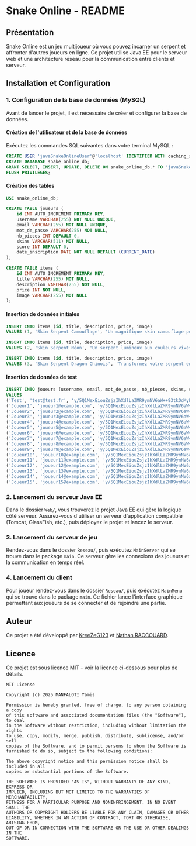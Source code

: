 # Snake Online - README

## Présentation
Snake Online est un jeu multijoueur où vous pouvez incarner un serpent et affronter d'autres joueurs en ligne. Ce projet utilise Java EE pour le serveur web et une architecture réseau pour la communication entre clients et serveur.

## Installation et Configuration

### 1. Configuration de la base de données (MySQL)
Avant de lancer le projet, il est nécessaire de créer et configurer la base de données.

#### Création de l'utilisateur et de la base de données
Exécutez les commandes SQL suivantes dans votre terminal MySQL :

```sql
CREATE USER 'javaSnakeOnlineUser'@'localhost' IDENTIFIED WITH caching_sha2_password BY 'javaSnakeOnline';
CREATE DATABASE snake_online_db;
GRANT SELECT, INSERT, UPDATE, DELETE ON snake_online_db.* TO 'javaSnakeOnlineUser'@'localhost';
FLUSH PRIVILEGES;
```

#### Création des tables

```sql
USE snake_online_db;

CREATE TABLE joueurs (
    id INT AUTO_INCREMENT PRIMARY KEY,
    username VARCHAR(255) NOT NULL UNIQUE,
    email VARCHAR(255) NOT NULL UNIQUE,
    mot_de_passe VARCHAR(255) NOT NULL,
    nb_pieces INT DEFAULT 0,
    skins VARCHAR(511) NOT NULL,
    score INT DEFAULT 0,
    date_inscription DATE NOT NULL DEFAULT (CURRENT_DATE)
);

CREATE TABLE items (
    id INT AUTO_INCREMENT PRIMARY KEY,
    title VARCHAR(255) NOT NULL,
    description VARCHAR(255) NOT NULL,
    price INT NOT NULL,
    image VARCHAR(255) NOT NULL
);
```

#### Insertion de données initiales

```sql
INSERT INTO items (id, title, description, price, image)
VALUES (1, 'Skin Serpent Camouflage', 'Un magnifique skin camouflage pour votre serpent.', 100, '/images/items/skin_camouflage.png');

INSERT INTO items (id, title, description, price, image)
VALUES (2, 'Skin Serpent Néon', 'Un serpent lumineux aux couleurs vives avec un effet néon dynamique.', 150, '/images/items/skin_neon.png');

INSERT INTO items (id, title, description, price, image)
VALUES (3, 'Skin Serpent Dragon Chinois', 'Transformez votre serpent en un majestueux dragon chinois aux écailles dorées.', 200, '/images/items/skin_dragon_chinois.png');
```

#### Insertion de données de test

```sql
INSERT INTO joueurs (username, email, mot_de_passe, nb_pieces, skins, score, date_inscription)
VALUES
('Test', 'test@test.fr', 'y/5Q1MexEiouZsjzIhXdlLaZMR9ymNV6aW++93tkOdMyEI7AFaUGcA==', 250, '1,', 5000, CURDATE()),
('Joueur1', 'joueur1@example.com', 'y/5Q1MexEiouZsjzIhXdlLaZMR9ymNV6aW++93tkOdMyEI7AFaUGcA==', 100, '', 1500, CURDATE()),
('Joueur2', 'joueur2@example.com', 'y/5Q1MexEiouZsjzIhXdlLaZMR9ymNV6aW++93tkOdMyEI7AFaUGcA==', 200, '', 2500, CURDATE()),
('Joueur3', 'joueur3@example.com', 'y/5Q1MexEiouZsjzIhXdlLaZMR9ymNV6aW++93tkOdMyEI7AFaUGcA==', 50, '', 500, CURDATE()),
('Joueur4', 'joueur4@example.com', 'y/5Q1MexEiouZsjzIhXdlLaZMR9ymNV6aW++93tkOdMyEI7AFaUGcA==', 120, '', 1700, CURDATE()),
('Joueur5', 'joueur5@example.com', 'y/5Q1MexEiouZsjzIhXdlLaZMR9ymNV6aW++93tkOdMyEI7AFaUGcA==', 300, '', 3200, CURDATE()),
('Joueur6', 'joueur6@example.com', 'y/5Q1MexEiouZsjzIhXdlLaZMR9ymNV6aW++93tkOdMyEI7AFaUGcA==', 80, '', 1100, CURDATE()),
('Joueur7', 'joueur7@example.com', 'y/5Q1MexEiouZsjzIhXdlLaZMR9ymNV6aW++93tkOdMyEI7AFaUGcA==', 500, '', 4500, CURDATE()),
('Joueur8', 'joueur8@example.com', 'y/5Q1MexEiouZsjzIhXdlLaZMR9ymNV6aW++93tkOdMyEI7AFaUGcA==', 220, '', 2700, CURDATE()),
('Joueur9', 'joueur9@example.com', 'y/5Q1MexEiouZsjzIhXdlLaZMR9ymNV6aW++93tkOdMyEI7AFaUGcA==', 90, '', 1300, CURDATE()),
('Joueur10', 'joueur10@example.com', 'y/5Q1MexEiouZsjzIhXdlLaZMR9ymNV6aW++93tkOdMyEI7AFaUGcA==', 400, '', 3800, CURDATE()),
('Joueur11', 'joueur11@example.com', 'y/5Q1MexEiouZsjzIhXdlLaZMR9ymNV6aW++93tkOdMyEI7AFaUGcA==', 150, '', 2000, CURDATE()),
('Joueur12', 'joueur12@example.com', 'y/5Q1MexEiouZsjzIhXdlLaZMR9ymNV6aW++93tkOdMyEI7AFaUGcA==', 60, '', 800, CURDATE()),
('Joueur13', 'joueur13@example.com', 'y/5Q1MexEiouZsjzIhXdlLaZMR9ymNV6aW++93tkOdMyEI7AFaUGcA==', 350, '', 3400, CURDATE()),
('Joueur14', 'joueur14@example.com', 'y/5Q1MexEiouZsjzIhXdlLaZMR9ymNV6aW++93tkOdMyEI7AFaUGcA==', 180, '', 2300, CURDATE()),
('Joueur15', 'joueur15@example.com', 'y/5Q1MexEiouZsjzIhXdlLaZMR9ymNV6aW++93tkOdMyEI7AFaUGcA==', 250, '', 2900, CURDATE());
```

### 2. Lancement du serveur Java EE
Dans le dossier `Web/`, vous trouverez le projet Java EE qui gère la logique côté serveur. Assurez-vous d'utiliser un serveur d'application compatible (Tomcat, GlassFish, etc.), puis déployez le projet et lancez le serveur.

### 3. Lancement du serveur de jeu
Rendez-vous dans le dossier `Reseau/`, puis exécutez `MainServer` qui se trouve dans le package `main`. Ce serveur gère les connexions des joueurs et la communication en temps réel.

### 4. Lancement du client
Pour joueur rendez-vous dans le dossier `Reseau/`, puis exécutez `MainMenu` qui se trouve dans le package `main`. Ce fichier lance l'interface graphique permettant aux joueurs de se connecter et de rejoindre une partie.

## Auteur
Ce projet a été développé par [KreeZeG123](https://github.com/KreeZeG123) et [Nathan RACCOUARD](https://github.com/Nathan-zvk).

## Licence

Ce projet est sous licence MIT - voir la licence ci-dessous pour plus de détails.

```
MIT License

Copyright (c) 2025 MANFALOTI Yamis

Permission is hereby granted, free of charge, to any person obtaining a copy
of this software and associated documentation files (the "Software"), to deal
in the Software without restriction, including without limitation the rights
to use, copy, modify, merge, publish, distribute, sublicense, and/or sell
copies of the Software, and to permit persons to whom the Software is
furnished to do so, subject to the following conditions:

The above copyright notice and this permission notice shall be included in all
copies or substantial portions of the Software.

THE SOFTWARE IS PROVIDED "AS IS", WITHOUT WARRANTY OF ANY KIND, EXPRESS OR
IMPLIED, INCLUDING BUT NOT LIMITED TO THE WARRANTIES OF MERCHANTABILITY,
FITNESS FOR A PARTICULAR PURPOSE AND NONINFRINGEMENT. IN NO EVENT SHALL THE
AUTHORS OR COPYRIGHT HOLDERS BE LIABLE FOR ANY CLAIM, DAMAGES OR OTHER
LIABILITY, WHETHER IN AN ACTION OF CONTRACT, TORT OR OTHERWISE, ARISING FROM,
OUT OF OR IN CONNECTION WITH THE SOFTWARE OR THE USE OR OTHER DEALINGS IN THE
SOFTWARE.
```


